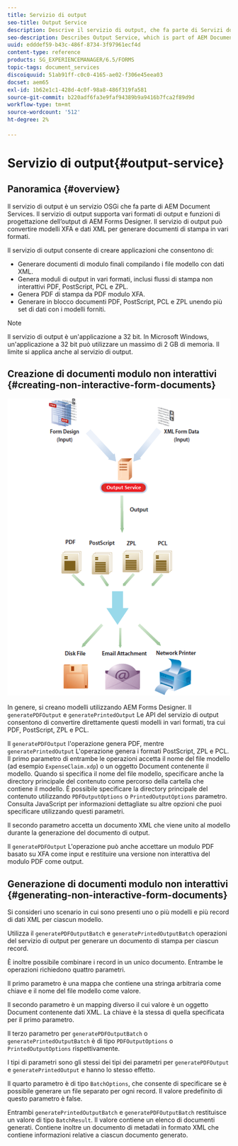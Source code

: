 ```yaml
---
title: Servizio di output
seo-title: Output Service
description: Descrive il servizio di output, che fa parte di Servizi documentali AEM
seo-description: Describes Output Service, which is part of AEM Document Services
uuid: edddef59-b43c-486f-8734-3f97961ecf4d
content-type: reference
products: SG_EXPERIENCEMANAGER/6.5/FORMS
topic-tags: document_services
discoiquuid: 51ab91ff-c0c0-4165-ae02-f306e45eea03
docset: aem65
exl-id: 1b62e1c1-428d-4c0f-98a8-486f319fa581
source-git-commit: b220adf6fa3e9faf94389b9a9416b7fca2f89d9d
workflow-type: tm+mt
source-wordcount: '512'
ht-degree: 2%

---
```


# Servizio di output{#output-service}

## Panoramica {#overview}

Il servizio di output è un servizio OSGi che fa parte di AEM Document Services. Il servizio di output supporta vari formati di output e funzioni di progettazione dell’output di AEM Forms Designer. Il servizio di output può convertire modelli XFA e dati XML per generare documenti di stampa in vari formati.

Il servizio di output consente di creare applicazioni che consentono di:

* Generare documenti di modulo finali compilando i file modello con dati XML.
* Genera moduli di output in vari formati, inclusi flussi di stampa non interattivi PDF, PostScript, PCL e ZPL.
* Genera PDF di stampa da PDF modulo XFA.
* Generare in blocco documenti PDF, PostScript, PCL e ZPL unendo più set di dati con i modelli forniti.

>[!NOTE]
>
>Il servizio di output è un&#39;applicazione a 32 bit. In Microsoft Windows, un&#39;applicazione a 32 bit può utilizzare un massimo di 2 GB di memoria. Il limite si applica anche al servizio di output.

## Creazione di documenti modulo non interattivi {#creating-non-interactive-form-documents}

![utilizzo di output_modified](assets/usingoutput_modified.png)

In genere, si creano modelli utilizzando AEM Forms Designer. Il `generatePDFOutput` e `generatePrintedOutput` Le API del servizio di output consentono di convertire direttamente questi modelli in vari formati, tra cui PDF, PostScript, ZPL e PCL.

Il `generatePDFOutput` l&#39;operazione genera PDF, mentre `generatePrintedOutput` L&#39;operazione genera i formati PostScript, ZPL e PCL. Il primo parametro di entrambe le operazioni accetta il nome del file modello (ad esempio `ExpenseClaim.xdp`) o un oggetto Document contenente il modello. Quando si specifica il nome del file modello, specificare anche la directory principale del contenuto come percorso della cartella che contiene il modello. È possibile specificare la directory principale del contenuto utilizzando `PDFOutputOptions` o `PrintedOutputOptions` parametro. Consulta JavaScript per informazioni dettagliate su altre opzioni che puoi specificare utilizzando questi parametri.

Il secondo parametro accetta un documento XML che viene unito al modello durante la generazione del documento di output.

Il `generatePDFOutput` L&#39;operazione può anche accettare un modulo PDF basato su XFA come input e restituire una versione non interattiva del modulo PDF come output.

## Generazione di documenti modulo non interattivi {#generating-non-interactive-form-documents}

Si consideri uno scenario in cui sono presenti uno o più modelli e più record di dati XML per ciascun modello.

Utilizza il `generatePDFOutputBatch` e `generatePrintedOutputBatch` operazioni del servizio di output per generare un documento di stampa per ciascun record.

È inoltre possibile combinare i record in un unico documento. Entrambe le operazioni richiedono quattro parametri.

Il primo parametro è una mappa che contiene una stringa arbitraria come chiave e il nome del file modello come valore.

Il secondo parametro è un mapping diverso il cui valore è un oggetto Document contenente dati XML. La chiave è la stessa di quella specificata per il primo parametro.

Il terzo parametro per `generatePDFOutputBatch` o `generatePrintedOutputBatch` è di tipo `PDFOutputOptions` o `PrintedOutputOptions` rispettivamente.

I tipi di parametri sono gli stessi dei tipi dei parametri per `generatePDFOutput` e `generatePrintedOutput` e hanno lo stesso effetto.

Il quarto parametro è di tipo `BatchOptions`, che consente di specificare se è possibile generare un file separato per ogni record. Il valore predefinito di questo parametro è false.

Entrambi `generatePrintedOutputBatch` e `generatePDFOutputBatch` restituisce un valore di tipo `BatchResult`. Il valore contiene un elenco di documenti generati. Contiene inoltre un documento di metadati in formato XML che contiene informazioni relative a ciascun documento generato.
